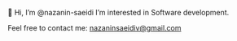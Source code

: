 👋 Hi, I’m @nazanin-saeidi
I’m interested in Software development.

Feel free to contact me: nazaninsaeidiv@gmail.com

<!---
nazanin-saeidi/nazanin-saeidi is a ✨ special ✨ repository because its `README.md` (this file) appears on your GitHub profile.
You can click the Preview link to take a look at your changes.
--->
